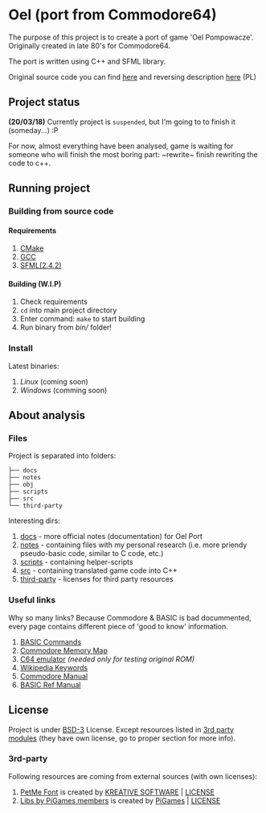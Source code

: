 # Oel (port from Commodore64)

The purpose of this project is to create a port of game 'Oel Pompowacze'. Originally created in late 80's for Commodore64.

The port is written using C++ and SFML library.

Original source code you can find [here](LISTING.md) and reversing description [here](https://github.com/sheadovas/blog-projects/tree/master/blog-archive/Oel-Port) (PL)

## Project status

**(20/03/18)** Currently project is ```suspended```, but I'm going to to finish it (someday...) :P

For now, almost everything have been analysed, game is waiting for someone who will finish the most boring part: ~rewrite~ finish rewriting the code to c++.

## Running project

### Building from source code

#### Requirements

1. [CMake](https://cmake.org/)
2. [GCC](https://gcc.gnu.org/)
3. [SFML(2.4.2)](http://www.sfml-dev.org/download/sfml/2.4.2/)


#### Building (W.I.P)

1. Check requirements
2. `cd` into main project directory
3. Enter command: `make` to start building
4. Run binary from *bin/* folder!


### Install

Latest binaries:

1. *Linux* (coming soon)
2. *Windows* (comming soon)


## About analysis

### Files

Project is separated into folders:

```
├── docs
├── notes
├── obj
├── scripts
├── src
└── third-party
```

Interesting dirs:

1. [docs](docs/) - more official notes (documentation) for Oel Port
1. [notes](notes/) - containing files with my personal research (i.e. more priendy pseudo-basic code, similar to C code, etc.)
2. [scripts](scripts/) - containing helper-scripts
2. [src](src/) - containing translated game code into C++
2. [third-party](third-party/) - licenses for third party resources

### Useful links

Why so many links? Because Commodore & BASIC is bad docummented, every page contains different piece of 'good to know' information.

1. [BASIC Commands](https://www.c64-wiki.com/wiki/Category:BASIC-Command)
2. [Commodore Memory Map](http://sta.c64.org/cbm64mem.html)
2. [C64 emulator](vice-emu.sourceforge.net) *(needed only for testing original ROM)*
2. [Wikipedia Keywords](https://en.wikipedia.org/wiki/BASIC#Typical_BASIC_keywords)
3. [Commodore Manual](http://www.commodore.ca/manuals/pdfs/Commodore_Basic_4_Users_Reference%20Manual.pdf)
4. [BASIC Ref Manual](http://bitsavers.informatik.uni-stuttgart.de/pdf/phaseOneSystems/oasis/BASIC_Language_Reference_Manual_Mar80.pdf)


## License

Project is under [BSD-3](LICENSE.md) License. Except resources listed in [3rd party modules](#3rd-party) (they have own license, go to proper section for more info).

### 3rd-party

Following resources are coming from external sources (with own licenses):

1. [PetMe Font](src/resources/Commodore-64-v6.3.ttf) is created by [KREATIVE SOFTWARE](http://www.kreativekorp.com/) | [LICENSE](third-party/PetMeFontLicense.txt)
2. [Libs by PiGames members](src/third-party/pigames) is created by [PiGames](http://pigam.es/) | [LICENSE](third-party/third-party-sources.txt)

